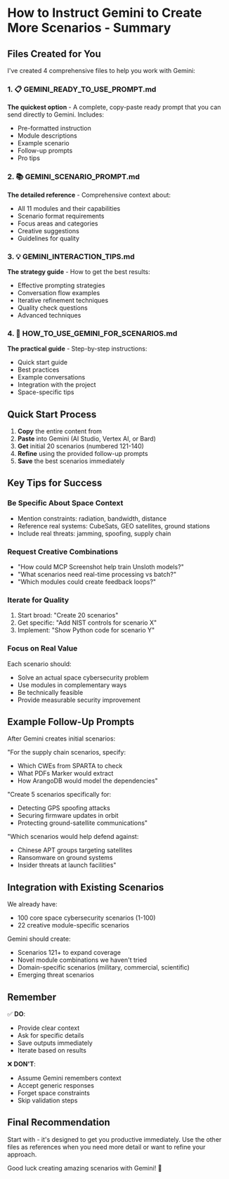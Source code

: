 # How to Instruct Gemini to Create More Scenarios - Summary

## Files Created for You

I've created 4 comprehensive files to help you work with Gemini:

### 1. 📋 GEMINI_READY_TO_USE_PROMPT.md
**The quickest option** - A complete, copy-paste ready prompt that you can send directly to Gemini. Includes:
- Pre-formatted instruction
- Module descriptions
- Example scenario
- Follow-up prompts
- Pro tips

### 2. 📚 GEMINI_SCENARIO_PROMPT.md  
**The detailed reference** - Comprehensive context about:
- All 11 modules and their capabilities
- Scenario format requirements
- Focus areas and categories
- Creative suggestions
- Guidelines for quality

### 3. 💡 GEMINI_INTERACTION_TIPS.md
**The strategy guide** - How to get the best results:
- Effective prompting strategies
- Conversation flow examples
- Iterative refinement techniques
- Quality check questions
- Advanced techniques

### 4. 🎯 HOW_TO_USE_GEMINI_FOR_SCENARIOS.md
**The practical guide** - Step-by-step instructions:
- Quick start guide
- Best practices
- Example conversations
- Integration with the project
- Space-specific tips

## Quick Start Process

1. **Copy** the entire content from 
2. **Paste** into Gemini (AI Studio, Vertex AI, or Bard)
3. **Get** initial 20 scenarios (numbered 121-140)
4. **Refine** using the provided follow-up prompts
5. **Save** the best scenarios immediately

## Key Tips for Success

### Be Specific About Space Context
- Mention constraints: radiation, bandwidth, distance
- Reference real systems: CubeSats, GEO satellites, ground stations
- Include real threats: jamming, spoofing, supply chain

### Request Creative Combinations
- "How could MCP Screenshot help train Unsloth models?"
- "What scenarios need real-time processing vs batch?"
- "Which modules could create feedback loops?"

### Iterate for Quality
1. Start broad: "Create 20 scenarios"
2. Get specific: "Add NIST controls for scenario X"
3. Implement: "Show Python code for scenario Y"

### Focus on Real Value
Each scenario should:
- Solve an actual space cybersecurity problem
- Use modules in complementary ways
- Be technically feasible
- Provide measurable security improvement

## Example Follow-Up Prompts

After Gemini creates initial scenarios:

"For the supply chain scenarios, specify:
- Which CWEs from SPARTA to check
- What PDFs Marker would extract
- How ArangoDB would model the dependencies"

"Create 5 scenarios specifically for:
- Detecting GPS spoofing attacks
- Securing firmware updates in orbit
- Protecting ground-satellite communications"

"Which scenarios would help defend against:
- Chinese APT groups targeting satellites
- Ransomware on ground systems
- Insider threats at launch facilities"

## Integration with Existing Scenarios

We already have:
- 100 core space cybersecurity scenarios (1-100)
- 22 creative module-specific scenarios

Gemini should create:
- Scenarios 121+ to expand coverage
- Novel module combinations we haven't tried
- Domain-specific scenarios (military, commercial, scientific)
- Emerging threat scenarios

## Remember

✅ **DO**: 
- Provide clear context
- Ask for specific details
- Save outputs immediately
- Iterate based on results

❌ **DON'T**:
- Assume Gemini remembers context
- Accept generic responses
- Forget space constraints
- Skip validation steps

## Final Recommendation

Start with  - it's designed to get you productive immediately. Use the other files as references when you need more detail or want to refine your approach.

Good luck creating amazing scenarios with Gemini! 🚀
